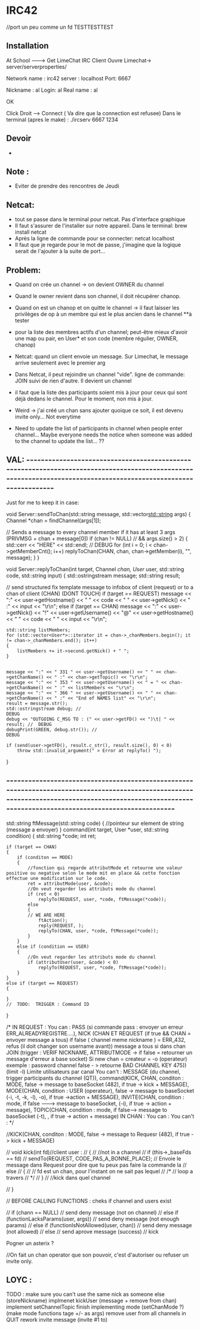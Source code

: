 # IRC42

//port un peu comme un fd
TESTTESTTEST

## Installation

At School ---> Get LimeChat IRC Client
Ouvre Limechat-> server/serverproperties/

Network name : irc42
server : localhost
Port: 6667

Nickname : al
Login: al
Real name : al

OK

Click Droit --> Connect ( Va dire que la connection est refusee)
Dans le terminal (apres le make) : ./ircserv 6667 1234

## Devoir

*

## Note :

* Eviter de prendre des rencontres de Jeudi


## Netcat:
* tout se passe dans le terminal pour netcat. Pas d'interface graphique
* Il faut s'assurer de l'installer sur notre appareil. Dans le terminal: brew install netcat
* Après la ligne de commande pour se connecter: netcat localhost <port>
* Il faut que je regarde pour le mot de passe, j'imagine que la logique serait de l'ajouter à la suite de port...


## Problem:
* Quand on crée un channel -> on devient OWNER du channel
* Quand le owner revient dans son channel, il doit récupérer chanop.
* Quand on est un chanop et on quitte le channel -> il faut laisser les privilèges de op à un membre qui est le plus ancien dans le channel **à tester
* pour la liste des membres actifs d'un channel; peut-être mieux d'avoir une map ou pair, en User* et son code (membre régulier, OWNER, chanop)


* Netcat: quand un client envoie un message. Sur Limechat, le message arrive seulement avec le premier arg
* Dans Netcat, il peut rejoindre un channel "vide". ligne de commande: JOIN
suivi de rien d'autre. Il devient un channel
* il faut que la liste des participants soient mis à jour pour ceux qui sont déjà dedans le channel. Pour le moment, non mis à jour.

* Weird -> j'ai créé un chan sans ajouter quoique ce soit, il est devenu invite only... Not everytime
* Need to update the list of participants in channel when people enter channel... Maybe everyone needs the notice when someone was added to the channel to update the list... ??


## VAL: ----------------------------------------------------------------------------------------------------------------------------------------------------------------
Just for me to keep it in case:

void	Server::sendToChan(std::string message, std::vector<std::string> args)
{
	Channel *chan = findChannel(args[1]);

//	Sends a message to every channel member if it has at least 3 args (PRIVMSG + chan + message[0])
	if (chan != NULL) // && args.size() > 2)
	{
		std::cerr << "HERE" << std::endl; //									DEBUG
		for (int i = 0; i < chan->getMemberCnt(); i++)
			replyToChan(CHAN, chan, chan->getMember(i), "", message);
	}
}


void	Server::replyToChan(int target, Channel *chan, User* user, std::string code, std::string input)
{
	std::ostringstream 	message;
	std::string 		result;

//	send structured fix template message to infobox of client (request) or to a chan of client (CHAN) (DONT TOUCH)
	if (target == REQUEST)
		message << ":" << user->getHostname() << " " << code << " " << user->getNick() << " :" << input << "\r\n";
	else if (target == CHAN)
		message << ":" << user->getNick() << "!" << user->getUsername() << "@" << user->getHostname() << " " << code << " " << input << "\r\n";

	std::string listMembers;
	for (std::vector<User*>::iterator it = chan->_chanMembers.begin(); it != chan->_chanMembers.end(); it++)
	{
		listMembers += it->second.getNick() + " ";
	}


	message << ":" << " 331 " << user->getUsername() << " " << chan->getChanName() << " :" << chan->getTopic() << "\r\n";
	message << ":" << " 353 " << user->getUsername() << " = " << chan->getChanName() << " :" << listMembers << "\r\n";
	message << ":" << " 366 " << user->getUsername() << " " << chan->getChanName() << " :" << "End of NAMES list" << "\r\n";
	result = message.str();
	std::ostringstream debug; //												DEBUG
	debug << "OUTGOING C_MSG TO : (" << user->getFD() << ")\t| " << result; //	DEBUG
	debugPrint(GREEN, debug.str()); //											DEBUG

	if (send(user->getFD(), result.c_str(), result.size(), 0) < 0)
		throw std::invalid_argument(" > Error at replyTo() ");
}

## -------------------------------------------------------------------------------------------------------------------------------------------------------------------------------------------------------

std::string	ftMessage(std::string code)
{
	//pointeur sur element de string (message a envoyer)
}
command(int target, User *user, std::string condition)
{
	std::string *code;
	int	ret;

	if (target == CHAN)
	{
		if (conditon == MODE)
		{
			//fonction qui regarde attributMode et retourne une valeur positive ou negative selon le mode mit en place && cette fonction effectue une modification sur le code.
			ret = attributMode(user, &code);
			//On veut regarder les attributs mode du channel
			if (ret < 0)
				replyTo(REQUEST, user, *code, ftMessage(*code));
			else
			{
			// WE ARE HERE
				ftAction();
				reply(REQUEST, );
				replyTo(CHAN, user, *code, ftMessage(*code));
			}
		}
		else if (condition == USER)
		{
			//On veut regarder les attributs mode du channel
			if (attributUser(user, &code) < 0)
				replyTo(REQUEST, user, *code, ftMessage(*code));
		}
	}
	else if (target == REQUEST)
	{

	}
	//	TODO:  TRIGGER : Command ID
}

/*
	IN REQUEST :
		You can :
				PASS (si commande pass : envoyer un erreur ERR_ALREADYREGISTRE....),
				NICK (CHAN ET REQUEST (if true && CHAN = envoyer message a tous) if false ( channel meme nickname ) = ERR_432, refus (il doit changer son username avant)) message a tous si dans chan
				JOIN (trigger : VERIF NICKNAME, ATTRIBUTMODE -> if false = retourner un message d'erreur a base socket) Si new chan = createur = -o (operateur)
					exemple : password channel false - > retourne BAD CHANNEL KEY 475))
					(limit -l) Limite utilisateurs par canal
		You can't :
				MESSAGE (du channel, trigger participants du channel (QT)),
					command(KICK, CHAN, conditon : MODE,  false -> message to baseSocket (482), if true -> kick  + MESSAGE),
					MODE(CHAN, condition : USER (operateur), false -> message to baseSocket (-i, -t, -k, -l), -o), if true ->action + MESSAGE),
					INVITE(CHAN, condition : mode, if false ---> message to baseSocket, (-i), if true -> action + message),
					TOPIC(CHAN, condition : mode, if false--> message to baseSocket (-t), , if true -> action + message)
	IN CHAN :
		You can :
		You can't :
*/


//KICK(CHAN, conditon : MODE,  false -> message to Requesr (482), if true -> kick  + MESSAGE)

// void	kick(int fd)//client user :
// {
// 	//not in a channel
// 	if (this->_baseFds == fd)
// 		sendTo(REQUEST, CODE_PAS_A_BONNE_PLACE); // Envoie le message dans Request pour dire que tu peux pas faire la commande la
// 	else
// 	{
// 			// fd est un chan, pour l'instant on ne sait pas lequel
// 			/*
// 			loop a travers
// 			*/
// 	}
// 	//kick dans quel channel

// }

// BEFORE CALLING FUNCTIONS : cheks if channel and users exist

// 	if (chann == NULL)
// 		send deny message (not on channel)
// 	else if (functionLacksParams(user, args))
// 		send deny message (not enough params)
// 	else if (functionIsNotAllowed(user, chan))
// 		send deny message (not allowed)
// 	else
// 		send aprove message (success)
// 		kick


 Pogner un asterix ?


//On fait un chan operator que son pouvoir, c'est d'autoriser ou refuser un invite only.


## LOYC :

TODO :
	make sure you can't use the same nick as someone else (storeNickname)
	implmenet kickUser (message + remove from chan)
	implement setChannelTopic
	finish implementing mode (setChanMode ?) (make mode functions tage +/- as args)
	remove user from all channels in QUIT
	rework invite message (invite #1 to)
